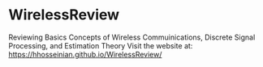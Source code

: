 # WirelessReview
Reviewing Basics Concepts of Wireless Commuinications, Discrete Signal Processing, and Estimation Theory
Visit the website at: https://hhosseinian.github.io/WirelessReview/
